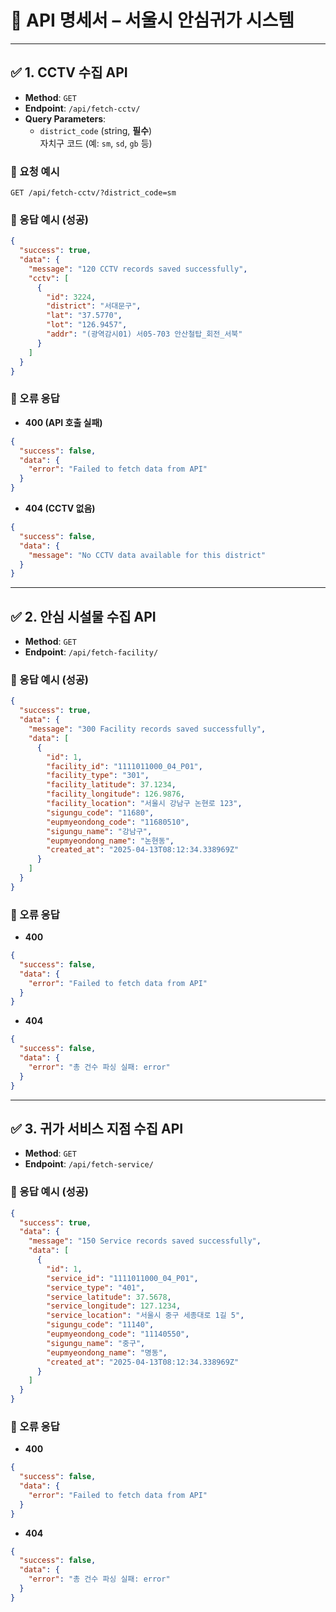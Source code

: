 # 📌 API 명세서 – 서울시 안심귀가 시스템

---

## ✅ 1. CCTV 수집 API

- **Method**: `GET`
- **Endpoint**: `/api/fetch-cctv/`
- **Query Parameters**:
  - `district_code` (string, **필수**)  
    자치구 코드 (예: `sm`, `sd`, `gb` 등)

### 🔹 요청 예시

```
GET /api/fetch-cctv/?district_code=sm
```

### 🔹 응답 예시 (성공)

```json
{
  "success": true,
  "data": {
    "message": "120 CCTV records saved successfully",
    "cctv": [
      {
        "id": 3224,
        "district": "서대문구",
        "lat": "37.5770",
        "lot": "126.9457",
        "addr": "(광역감시01) 서05-703 안산철탑_회전_서북"
      }
    ]
  }
}
```

### 🔹 오류 응답

- **400 (API 호출 실패)**

```json
{
  "success": false,
  "data": {
    "error": "Failed to fetch data from API"
  }
}
```

- **404 (CCTV 없음)**

```json
{
  "success": false,
  "data": {
    "message": "No CCTV data available for this district"
  }
}
```

---

## ✅ 2. 안심 시설물 수집 API

- **Method**: `GET`
- **Endpoint**: `/api/fetch-facility/`

### 🔹 응답 예시 (성공)

```json
{
  "success": true,
  "data": {
    "message": "300 Facility records saved successfully",
    "data": [
      {
        "id": 1,
        "facility_id": "1111011000_04_P01",
        "facility_type": "301",
        "facility_latitude": 37.1234,
        "facility_longitude": 126.9876,
        "facility_location": "서울시 강남구 논현로 123",
        "sigungu_code": "11680",
        "eupmyeondong_code": "11680510",
        "sigungu_name": "강남구",
        "eupmyeondong_name": "논현동",
        "created_at": "2025-04-13T08:12:34.338969Z"
      }
    ]
  }
}
```

### 🔹 오류 응답

- **400**

```json
{
  "success": false,
  "data": {
    "error": "Failed to fetch data from API"
  }
}
```

- **404**

```json
{
  "success": false,
  "data": {
    "error": "총 건수 파싱 실패: error"
  }
}
```

---

## ✅ 3. 귀가 서비스 지점 수집 API

- **Method**: `GET`
- **Endpoint**: `/api/fetch-service/`

### 🔹 응답 예시 (성공)

```json
{
  "success": true,
  "data": {
    "message": "150 Service records saved successfully",
    "data": [
      {
        "id": 1,
        "service_id": "1111011000_04_P01",
        "service_type": "401",
        "service_latitude": 37.5678,
        "service_longitude": 127.1234,
        "service_location": "서울시 중구 세종대로 1길 5",
        "sigungu_code": "11140",
        "eupmyeondong_code": "11140550",
        "sigungu_name": "중구",
        "eupmyeondong_name": "명동",
        "created_at": "2025-04-13T08:12:34.338969Z"
      }
    ]
  }
}
```

### 🔹 오류 응답

- **400**

```json
{
  "success": false,
  "data": {
    "error": "Failed to fetch data from API"
  }
}
```

- **404**

```json
{
  "success": false,
  "data": {
    "error": "총 건수 파싱 실패: error"
  }
}
```
